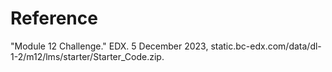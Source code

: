 # Reference

"Module 12 Challenge." EDX. 5 December 2023, static.bc-edx.com/data/dl-1-2/m12/lms/starter/Starter_Code.zip.
